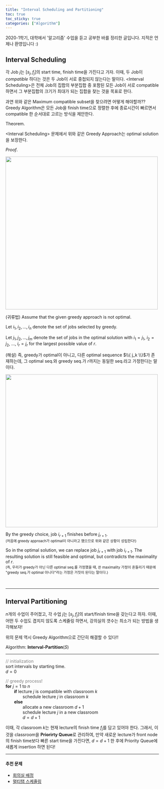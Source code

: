 ```yaml
---
title: "Interval Scheduling and Partitioning"
toc: true
toc_sticky: true
categories: ["Algorithm"]
---
```



2020-1학기, 대학에서 '알고리즘' 수업을 듣고 공부한 바를 정리한 글입니다. 지적은 언제나 환영입니다 :)

## Interval Scheduling

각 Job $j$는 $[s_j, f_j]$의 start time, finish time을 가진다고 가자. 이때, 두 Job이 *compatible* 하다는 것은 두 Job이 서로 중첩되지 않는다는 말이다. \<Interval Scheduling\>은 전체 Job의 집합의 부분집합 중 포함된 모든 Job이 서로 compatible하면서 그 부분집합의 크기가 최대가 되는 집합을 찾는 것을 목표로 한다.

과연 위와 같은 Maximum compatible subset을 찾으려면 어떻게 해야할까?? Greedy Algorithm은 <span class="half_HL">모든 Job을 finish time으로 정렬한 후에 종료시간이 빠르면서 compatible 한 순서대로 고르는 방식</span>을 제안한다.

<div class="theorem" markdown="1">

<span class="statement-title">Theorem.</span><br>

\<Interval Scheduling\> 문제에서 위와 같은 Greedy Approach는 optimal solution을 보장한다.

</div>

<div class="notice" markdown="1">

<span class="statement-title">*Proof*.</span><br>

<div class="img-wrapper">
  <img src="{{ "/images/computer-science/algorithm/interval-scheduling-1.png" | relative_url }}" width="500px">
</div>

(귀류법) Assume that the given greedy approach is not optimal.

Let $i_1, i_2, \dots, i_n$ denote the set of jobs selected by greedy.

Let $j_1, j_2, \dots, j_m$ denote the set of jobs in the optimal solution with $i_1 = j_1$, $i_2 = j_2$, ..., $i_r = j_r$ for the largest possible value of $r$.

(해설) 즉, greedy가 optimal이 아니고, 다른 optimal sequence $\\{ j_k \\}$가 존재하는데, 그 optimal seq.와 greedy seq.가 $r$까지는 동일한 seq.라고 가정한다는 말이다.

<div class="img-wrapper">
  <img src="{{ "/images/computer-science/algorithm/interval-scheduling-2.png" | relative_url }}" width="500px">
</div>

By the greedy choice, job $i_{r+1}$ finishes before $j_{r+1}$.<br/>
<small>(처음에 greedy approach가 optimal이 아니라고 했으므로 위와 같은 상황이 성립한다!)</small>

So in the optimal solution, we can replace job $j_{r+1}$ with job $i_{r+1}$. The resulting solution is still feasible and optimal, but <span class="half_HL">contradicts the maximality of $r$</span>.<br/>
<small>(즉, 우리가 greedy가 아닌 다른 optimal seq.를 가정했을 때, 쓴 maximality 가정이 흔들리기 때문에 "greedy seq.가 optimal 아니다"라는 가정은 거짓이 된다는 말이다.)</small>

</div>

<br/>
<hr/>

## Interval Partitioning

$n$개의 수업이 주어졌고, 각 수업 $j$는 $[s_j, f_j]$의 start/finish time을 갖는다고 하자. 이때, 어떤 두 수업도 겹치지 않도록 스케쥴링 하면서, 강의실의 갯수는 최소가 되는 방법을 생각해보자!

위의 문제 역시 Greedy Algorithm으로 간단히 해결할 수 있다!!

<div class="math-statement" markdown="1">

Algorithm: **Interval-Partition**($S$)<br/>

<hr/>

<span style="color: grey">// initialization</span><br/>
sort intervals by starting time.<br/>
$d=0$

<span style="color: grey">// greedy process!</span><br/>
**for** $j=1$ to $n$<br/>
&emsp;&emsp;**if** lecture $j$ is compatible with classroom $k$<br/>
&emsp;&emsp;&emsp;&emsp;schedule lecture $j$ in classroom $k$<br/>
&emsp;&emsp;**else**<br/>
&emsp;&emsp;&emsp;&emsp;allocate a new classroom $d+1$<br/>
&emsp;&emsp;&emsp;&emsp;schedule lecture $j$ in a new classroom<br/>
&emsp;&emsp;&emsp;&emsp;$d = d+1$

</div>

이때, 각 classroom $k$는 현재 lecture의 finish time $f_j$를 담고 있어야 한다. 그래서, 이것을 classroom을 **Priorirty Queue**로 관리하여, 만약 새로운 lecture가 front node의 finish time보다 빠른 start time을 가진다면, $d = d+1$ 한 후에 Priority Queue에 새롭게 insertion 하면 된다!

<hr/>

#### 추천 문제

- [회의실 배정](https://www.acmicpc.net/problem/1931)
- [멀티탭 스케줄링](https://www.acmicpc.net/problem/1700)